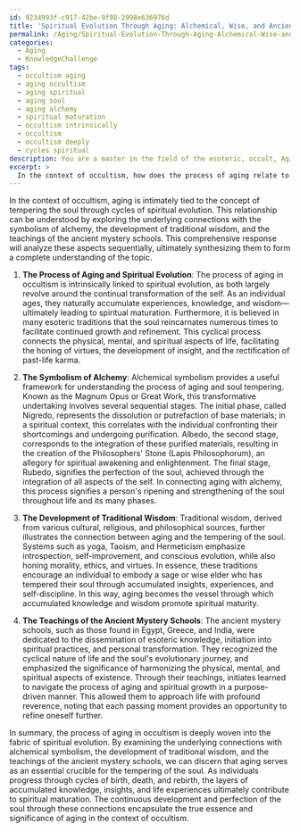 ```yaml
---
id: 9234993f-c917-42be-9f98-2998e636976d
title: 'Spiritual Evolution Through Aging: Alchemical, Wise, and Ancient Perspectives'
permalink: /Aging/Spiritual-Evolution-Through-Aging-Alchemical-Wise-and-Ancient-Perspectives/
categories:
  - Aging
  - KnowledgeChallenge
tags:
  - occultism aging
  - aging occultism
  - aging spiritual
  - aging soul
  - aging alchemy
  - spiritual maturation
  - occultism intrinsically
  - occultism
  - occultism deeply
  - cycles spiritual
description: You are a master in the field of the esoteric, occult, Aging and Education. You are a writer of tests, challenges, books and deep knowledge on Aging for initiates and students to gain deep insights and understanding from. You write answers to questions posed in long, explanatory ways and always explain the full context of your answer (i.e., related concepts, formulas, examples, or history), as well as the step-by-step thinking process you take to answer the challenges. Be rigorous and thorough, and summarize the key themes, ideas, and conclusions at the end.
excerpt: > 
  In the context of occultism, how does the process of aging relate to the tempering of the soul through cycles of spiritual evolution, and what underlying connections can be drawn to the symbolism of alchemy, the development of traditional wisdom, and the teachings of the ancient mystery schools?
---
```

In the context of occultism, aging is intimately tied to the concept of tempering the soul through cycles of spiritual evolution. This relationship can be understood by exploring the underlying connections with the symbolism of alchemy, the development of traditional wisdom, and the teachings of the ancient mystery schools. This comprehensive response will analyze these aspects sequentially, ultimately synthesizing them to form a complete understanding of the topic.

1. **The Process of Aging and Spiritual Evolution**:
The process of aging in occultism is intrinsically linked to spiritual evolution, as both largely revolve around the continual transformation of the self. As an individual ages, they naturally accumulate experiences, knowledge, and wisdom—ultimately leading to spiritual maturation. Furthermore, it is believed in many esoteric traditions that the soul reincarnates numerous times to facilitate continued growth and refinement. This cyclical process connects the physical, mental, and spiritual aspects of life, facilitating the honing of virtues, the development of insight, and the rectification of past-life karma.

2. **The Symbolism of Alchemy**:
Alchemical symbolism provides a useful framework for understanding the process of aging and soul tempering. Known as the Magnum Opus or Great Work, this transformative undertaking involves several sequential stages. The initial phase, called Nigredo, represents the dissolution or putrefaction of base materials; in a spiritual context, this correlates with the individual confronting their shortcomings and undergoing purification. Albedo, the second stage, corresponds to the integration of these purified materials, resulting in the creation of the Philosophers' Stone (Lapis Philosophorum), an allegory for spiritual awakening and enlightenment. The final stage, Rubedo, signifies the perfection of the soul, achieved through the integration of all aspects of the self. In connecting aging with alchemy, this process signifies a person's ripening and strengthening of the soul throughout life and its many phases.

3. **The Development of Traditional Wisdom**:
Traditional wisdom, derived from various cultural, religious, and philosophical sources, further illustrates the connection between aging and the tempering of the soul. Systems such as yoga, Taoism, and Hermeticism emphasize introspection, self-improvement, and conscious evolution, while also honing morality, ethics, and virtues. In essence, these traditions encourage an individual to embody a sage or wise elder who has tempered their soul through accumulated insights, experiences, and self-discipline. In this way, aging becomes the vessel through which accumulated knowledge and wisdom promote spiritual maturity.

4. **The Teachings of the Ancient Mystery Schools**:
The ancient mystery schools, such as those found in Egypt, Greece, and India, were dedicated to the dissemination of esoteric knowledge, initiation into spiritual practices, and personal transformation. They recognized the cyclical nature of life and the soul's evolutionary journey, and emphasized the significance of harmonizing the physical, mental, and spiritual aspects of existence. Through their teachings, initiates learned to navigate the process of aging and spiritual growth in a purpose-driven manner. This allowed them to approach life with profound reverence, noting that each passing moment provides an opportunity to refine oneself further.

In summary, the process of aging in occultism is deeply woven into the fabric of spiritual evolution. By examining the underlying connections with alchemical symbolism, the development of traditional wisdom, and the teachings of the ancient mystery schools, we can discern that aging serves as an essential crucible for the tempering of the soul. As individuals progress through cycles of birth, death, and rebirth, the layers of accumulated knowledge, insights, and life experiences ultimately contribute to spiritual maturation. The continuous development and perfection of the soul through these connections encapsulate the true essence and significance of aging in the context of occultism.
